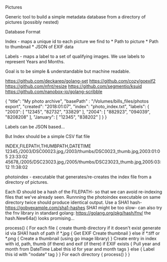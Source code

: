 Pictures

Generic tool to build a simple metadata database from a directory of pictures (possibly nested)

Database Format

Index - maps a unique id to each picture we find to
    * Path to picture
    * Path to thumbnail
    * JSON of EXIF data

Labels - maps a label to a set of qualifying images.  We use labels to represent Years and Months.

Goal is to be simple & understandable but machine readable.

https://github.com/deckarep/golang-set
https://github.com/cozy/goexif2
https://github.com/nfnt/resize
https://github.com/segmentio/ksuid
https://github.com/nanobox-io/golang-scribble


{
    "title": "My photo archive",
    "basePath" : "/Volumes/bills_files/photos export",
    "created": "2018:01:07",
    "index": "photo_index.txt",
    "labels": {
        "2003": [ "12345", "82732", "33829" ],
        "2004": [ "882923", "094039", "8208208" ],
        "January": [ "12345", "838202" ]
    }
}

Labels can be JSON based...

But Index should be a simple CSV flat file

INDEX,FILEPATH,THUMBPATH,DATETIME
12345,/2003/DSC00023.jpg,/2003/thumbs/DSC0023_thumb.jpg,2003:01:05 23:33:02
45678,/2005/DSC23023.jpg,/2005/thumbs/DSC23023_thumb.jpg,2005:03:12 11:38:02

photoindex - executable that generates/re-creates the index file from a directory of pictures.

Each ID should be a hash of the FILEPATH- so that we can avoid re-indexing files that we've already seen.  Runnning the photoindex executable on same directory twice should produce identical output.
Use a SHA1 hash- https://gobyexample.com/sha1-hashes
SHA1 might be too slow- can also try the fnv library in standard golang: https://golang.org/pkg/hash/fnv/
    the hash.New64a() looks promising...



process() {
    For each file {
        create thumb directory if it doesn't exist
        generate id via SHA1 hash of path
        if *.jpg {
            Get EXIF
            Create thumbnail
         } else if *.tiff or *.png {
             Create a thumbnail (using go image library)
         }
         Create entry in index with id, path, thumb (if there) and exif (if there)
         if EXIF exists {
             Pull year and month from DateTime
             Label this id for year and month tags
         } else {
             Label this id with "nodate" tag
         }
    }
    For each directory {
        process()
    }
}